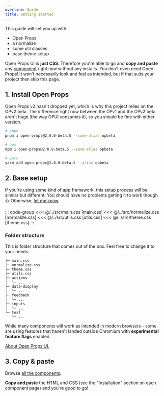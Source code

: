 ```yaml
---
overline: Guide
title: Getting started
---
```


<script setup>
import Accordion from "../.vitepress/theme/app/components/Accordion.vue";
import Alert from "../.vitepress/theme/app/components/Alert.vue";
</script>

<style scoped>
   .overflow .blocks {
      overflow-y: auto;
      max-block-size: 15lh;
   }
</style>

<span></span>

This guide will set you up with:

- Open Props
- a normalize
- some util classes
- base theme setup

<div class="not-rich-text">

<Alert>
<p>Open Props UI is <strong>just CSS</strong>. Therefore you're able to go and <strong>copy and paste</strong> any <a class="link" href="/components/actions/button">component</a> right now without any installs. You don't even need Open Props! It won't necessarily look and feel as intended, but if that suits your project then skip this page.</p>
</Alert>
</div>

## 1. Install Open Props

Open Props v2 hasn't dropped yet, which is why this project relies on the OPv2 beta. The difference right now between the OPv1 and the OPv2 beta aren't huge (the way OPUI consumes it), so you should be fine with either version.

```sh
# pnpm
pnpm i open-props@2.0.0-beta.5 --save-alias opbeta

# npm
npm i open-props@2.0.0-beta.5 --save-alias opbeta

# yarn
yarn add open-props@2.0.0-beta.5 --alias opbeta
```

## 2. Base setup

If you're using some kind of app framework, this setup process will be similar but different. You should have no problems getting it to work though :+1: Otherwise, [let me know](https://github.com/felix-bohlin/ui).

<div class="not-rich-text">

<Accordion variant="tonal" style="margin-block-start: var(--size-3)">
<template #summary>Setup files</template>

::: code-group
<<< @/../src/main.css [main.css]
<<< @/../src/normalize.css [normalize.css]
<<< @/../src/utils.css [utils.css]
<<< @/../src/theme.css [theme.css]
:::

</Accordion>
</div>

### Folder structure

This is folder structure that comes out of the box. Feel free to change it to your needs.

```
├─ main.css
├─ normalize.css
├─ theme.css
├─ utils.css
├─ actions
│  └─ ...
├─ data-display
│  └─ ...
├─ feedback
│  └─ ...
├─ inputs
│  └─ ...
└─ text
   └─ ...
```

<div class="not-rich-text">
<Alert severity="warning">
<p>While many components will work as intended in modern browsers - some are using features that haven't landed outside Chromium with <strong>experimental feature flags</strong> enabled.</p>

<a href="/guide/what-is-open-props-ui" class="link">About Open Props UI.</a>
</Alert>

</div>

## 3. Copy & paste

Browse [all the components](/components/actions/button).

**Copy and paste** the HTML and CSS (see the "Installation" section on each component page) and you're good to go!
